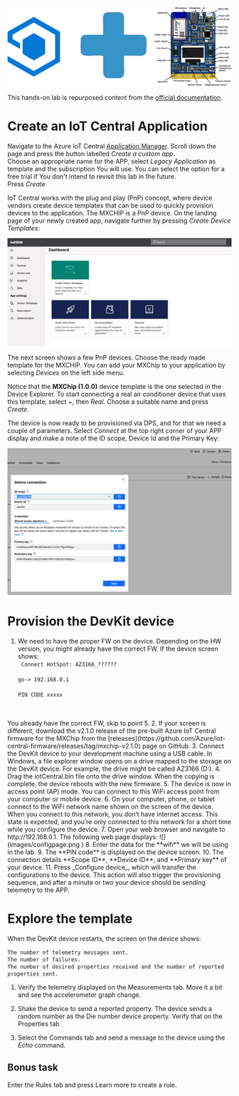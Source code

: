 ![](images/banner.png )  

This hands-on lab is repurposed content from the [official documentation](https://docs.microsoft.com/en-us/azure/iot-central/core/howto-connect-devkit).

# Create an IoT Central Application  
Navigate to the Azure IoT Central [Application Manager](https://aka.ms/iotcentral). Scroll down the page and press the button labelled _Create a custom app_.  
Choose an appropriate name for the APP, select _Legacy Application_ as template and the subscription You will use. You can select the option for a free trial if You don't intend to revisit this lab in the future.  
Press _Create_

IoT Central works with the plug and play (PnP) concept, where device vendors create device templates that can be used to quickly provision devices to the application. The MXCHIP is a PnP device. On the landing page of your newly created app, navigate further by pressing _Create Device Templates_:  

![](images/templates.png )  

The next screen shows a few PnP devices. Choose the ready made template for the MXCHIP. You can add your MXChip to your application by selecting _Devices_ on the left side menu.  

Notice that the **MXChip (1.0.0)** device template is the one selected in the Device Explorer. To start connecting a real air conditioner device that uses this template, select +, then _Real_. Choose a suitable name and press _Create_.  

The device is now ready to be provisioned via DPS, and for that we need a couple of parameters. Select _Connect_ at the top right corner of your APP display and make a note of the ID scope, Device Id and the Primary Key:

![](images/dps.png )  


# Provision the DevKit device

1. We need to have the proper FW on the device. Depending on the HW version, you might already have the correct FW. If the device screen shows:  
<code> Connect HotSpot:
 AZ3166_??????  
 go-&gt; 192.168.0.1  
 PIN CODE xxxxx  
</code>
You already have the correct FW, skip to point 5.  
2. If your screen is different, download the v2.1.0 release of the pre-built Azure IoT Central firmware for the MXChip from the [releases](https://github.com/Azure/iot-central-firmware/releases/tag/mxchip-v2.1.0) page on GitHub. 
3. Connect the DevKit device to your development machine using a USB cable. In Windows, a file explorer window opens on a drive mapped to the storage on the DevKit device. For example, the drive might be called AZ3166 (D:).
4. Drag the iotCentral.bin file onto the drive window. When the copying is complete, the device reboots with the new firmware.
5. The device is now in access point (AP) mode. You can connect to this WiFi access point from your computer or mobile device.
6. On your computer, phone, or tablet connect to the WiFi network name shown on the screen of the device. When you connect to this network, you don’t have internet access. This state is expected, and you’re only connected to this network for a short time while you configure the device.
7. Open your web browser and navigate to http://192.168.0.1. The following web page displays:
![](images/configpage.png )  
8. Enter the data for the **wifi** we will be using in the lab.
9. The **PIN code** is displayed on the device screen.
10. The connection details **Scope ID**, **Device ID**, and **Primary key** of your device.
11. Press _Configure device_, which will transfer the configurations to the device. This action will also trigger the provisioning sequence, and after a minute or two your device should be sending telemetry to the APP.

# Explore the template  

When the DevKit device restarts, the screen on the device shows:

    The number of telemetry messages sent.
    The number of failures.
    The number of desired properties received and the number of reported properties sent.

1. Verify the telemetry displayed on the Measurements  tab. Move it a bit and see the accelerometer graph change.  

2. Shake the device to send a reported property. The device sends a random number as the Die number device property. Verify that on the Properties tab

3. Select the Commands tab and send a message to the device using the _Echo_ command. 

## Bonus task

Enter the Rules tab and press Learn more to create a rule.






